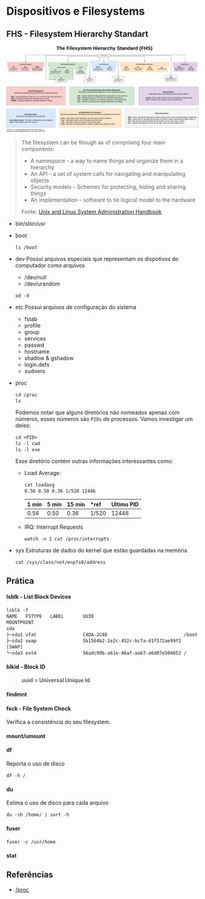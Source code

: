# Dispositivos e Filesystems

<h2 id="fhs"> FHS - Filesystem Hierarchy Standart </h2>

![Filesystem Hierarchy Standart](fhs.png)

> The filesystem can be though as of comprising four main components:
> * A namespace - a way to name things and organize them in a hierarchy
> * An API - a set of system calls for navigating and manipulating objects
> * Security models - Schemes for protecting, hiding and sharing things
> * An implementation - software to tie logical model to the hardware
>
> Fonte: [Unix and Linux System Administration Handbook]()

* bin/sbin/usr

* boot

    ```
    ls /boot
    ```

* dev
    Possui arquivos especiais que representam os dispotivos do computador como arquivos

    - /dev/null
    - /dev/urandom

    ```
    od -d
    ```

* etc
    Possui arquivos de configuração do sistema

    - fstab
    - profile
    - group
    - services
    - passwd
    - hostname
    - shadow & gshadow
    - login.defs
    - sudoers

* proc

    ```
    cd /proc
    ls
    ```

    Podemos notar que alguns diretórios não nomeados apenas com números, esses números são `PIDs` de processos. Vamos investigar um deles:

    ```
    cd <PID>
    ls -l cwd
    ls -l exe
    ```

    Esse diretório contém outras informações interessantes como:

    - Load Average:
        ```
        cat loadavg
        0.56 0.50 0.36 1/520 12446
        ```
        | 1 min  | 5 min  | 15 min  | *ref  | Ultimo PID  |
        |---|---|---|---|---|
        | 0.56  | 0.50  | 0.36  | 1/520  | 12446  |

    - IRQ: Interrupt Requests

        ```
        watch -n 1 cat /proc/interrupts
        ```

* sys
    Estruturas de dados do kernel que estão guardadas na memória

    ```
    cat /sys/class/net/enp7s0/address
    ```

<h2 id="pratica"> Prática </h2>

<h4 id="lsblk"> lsblk - List Block Devices </h4>

```
lsblk -f
NAME   FSTYPE   LABEL       UUID                                 MOUNTPOINT
sda
├─sda1 vfat                 C4DA-2C4D                            /boot
├─sda2 swap                 5b1564b2-2e2c-452c-bcfa-d1f572ae99f2 [SWAP]
└─sda3 ext4                 56adc99b-a61e-46af-aab7-a6d07e504652 /
```

<h4 id="lsblk"> blkid - Block ID </h4>

> **uuid = Universal Unique Id**

<h4 id="findmnt"> findmnt </h4>


<h4 id="fsck"> fsck - File System Check</h4>

Verifica a consistência do seu filesystem.

<h4 id="mount-umount"> mount/umount </h4>

<h4 id="df"> df </h4>

Reporta o uso de disco

```
df -h /
```

<h4 id="du"> du </h4>

Estima o uso de disco para cada arquivo

```
du -sh /home/ | sort -h
```

<h4 id="fuser"> fuser </h4>

```
fuser -c /usr/home
```

<h4 id="stat"> stat </h4>

## Referências

* [/proc](https://linux.die.net/man/5/proc)

